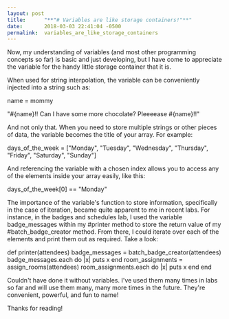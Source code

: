```yaml
---
layout: post
title:      "**"# Variables are like storage containers!"**"
date:       2018-03-03 22:41:04 -0500
permalink:  variables_are_like_storage_containers
---
```



Now, my understanding of variables (and most other programming concepts so far) is basic and just developing, but I have come to appreciate the variable for the handy little storage container that it is. 

When used for string interpolation, the variable can be conveniently injected into a string such as:

name = mommy

"#{name}!! Can I have some more chocolate? Pleeeease #{name}!!"

And not only that. When you need to store multiple strings or other pieces of data, the variable becomes the title of your array. For example:

days_of_the_week = ["Monday", "Tuesday", "Wednesday", "Thursday", "Friday", "Saturday", "Sunday"]

And referencing the variable with a chosen index allows you to access any of the elements inside your array easily, like this:

days_of_the_week[0] == "Monday"

The importance of the variable's function to store information, specifically in the case of iteration, became quite apparent to me in recent labs. For instance, in the badges and schedules lab, I used the variable badge_messages within my #printer method to store the return value of my #batch_badge_creator method. From there, I could iterate over each of the elements and print them out as required. Take a look:

def printer(attendees)
  badge_messages = batch_badge_creator(attendees)
  badge_messages.each do |x|
    puts x
  end
  room_assignments = assign_rooms(attendees)
  room_assignments.each do |x|
    puts x
  end
end

Couldn't have done it without variables. I've used them many times in labs so far and will use them many, many more times in the future. They're convenient, powerful, and fun to name!

Thanks for reading!





